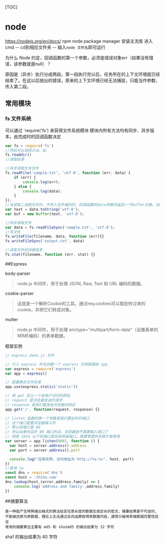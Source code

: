 [TOC]

# node

https://nodejs.org/en/docs/
npm  node package manager 安装主流库
进入cmd 
-- cd到相应文件夹
-- 输入`node 文件名`即可运行



为什么 Node 约定，回调函数的第一个参数，必须是错误对象err（如果没有错误，该参数就是null）？

原因是（异步）执行分成两段，第一段执行完以后，任务所在的上下文环境就已经结束了。在这以后抛出的错误，原来的上下文环境已经无法捕捉，只能当作参数，传入第二段。



## 常用模块

### fs 文件系统

可以通过 `require('fs') 来获得文件系统模块
模块内所有方法均有同步、异步版本。由完成时的回调函数决定



```JavaScript
var fs = require('fs') 
//然后可以调用方法，如
fs.readdir()   
//读取目录

//异步读取文本文件
fs.readFile('sample.txt', 'utf-8', function (err, data) {
    if (err) {
        console.log(err);
    } else {
        console.log(data);
    }
});
//当读取二进制文件时，不传入文件编码时，回调函数的data参数将返回一个Buffer对象。在Node.js中，Buffer对象就是一个包含零个或任意个字节的数组（和Array不同）。Buffer对象可以和String作转换，例如，把一个Buffer对象转换成String或者String转换成Buffer
var text = data.toString('utf-8');
var buf = new Buffer(text, 'utf-8');

//同步读取文件
var data = fs.readFileSync('sample.txt', 'utf-8');
//写文件
fs.writeFile(filename, data, function (err){}
fs.writeFileSync('output.txt', data)

//读取文件的详细信息
fs.stat(filename, function (err, stat) {}
```



##Express

body-parser 

> node.js 中间件，用于处理 JSON, Raw, Text 和 URL 编码的数据。

cookie-parser 

> 这就是一个解析Cookie的工具。通过req.cookies可以取到传过来的cookie，并把它们转成对象。

multer

> node.js 中间件，用于处理 enctype="multipart/form-data"（设置表单的MIME编码）的表单数据。



框架实例
```javascript
// express_demo.js 文件

// 引入 express 并且创建一个 express 实例赋值给 app
var express = require('express')
var app = express()

// 配置静态文件目录
app.use(express.static('static'))

// 用 get 定义一个给用户访问的网址
// request 是浏览器发送的请求
// response 是我们要发给浏览器的响应
app.get('/', function(request, response) {}

// listen 函数的第一个参数是我们要监听的端口
// 这个端口是要浏览器输入的
// 默认的端口是 80
// 所以如果你监听 80 端口的话，浏览器就不需要输入端口了
// 但是 1024 以下的端口是系统保留端口，需要管理员权限才能使用
var server = app.listen(8081, function () {
  var host = server.address().address
  var port = server.address().port

  console.log("应用实例，访问地址为 http://%s:%s", host, port)
})
//查询 ip
const dns = require('dns')
const host = 'zhihu.com'
dns.lookup(host,(error,address,family) => {
    console.log('address and family',address,family)
})
```



##摘要算法

    是一种能产生特殊输出格式的算法给定任意长度的数据生成定长的密文，摘要结果是不可逆的, 不能被还原为原数据，理论上无法通过反向运算取得原数据内容，通常只被用来做数据完整性验证
    常用的摘要算法主要有 md5 和 sha1md5 的输出结果为 32 字符
 sha1 的输出结果为 40 字符
